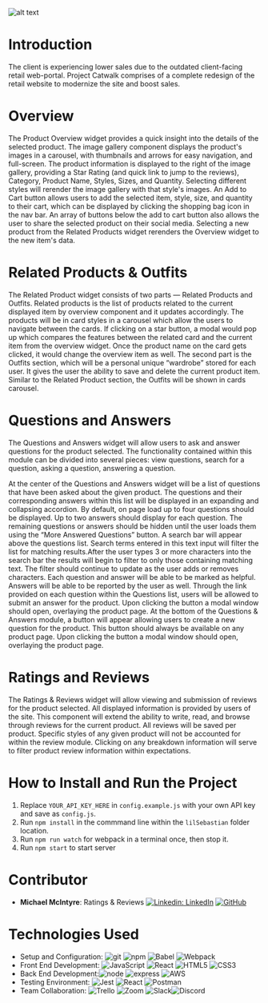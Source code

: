 

![alt text](ReadMe.gif)

# Introduction

The client is experiencing lower sales due to the outdated client-facing retail web-portal. Project Catwalk comprises of a complete redesign of the retail website to modernize the site and boost sales. 

# Overview

The Product Overview widget provides a quick insight into the details of the selected product. The image gallery component displays the product's images in a carousel, with thumbnails and arrows for easy navigation, and full-screen. The product information is displayed to the right of the image gallery, providing a Star Rating (and quick link to jump to the reviews), Category, Product Name, Styles, Sizes, and Quantity. Selecting different styles will rerender the image gallery with that style's images. An Add to Cart button allows users to add the selected item, style, size, and quantity to their cart, which can be displayed by clicking the shopping bag icon in the nav bar. An array of buttons below the add to cart button also allows the user to share the selected product on their social media. Selecting a new product from the Related Products widget rerenders the Overview widget to the new item's data.

# Related Products & Outfits

The Related Product widget consists of two parts — Related Products and Outfits. Related products is the list of products related to the current displayed item by overview component and it updates accordingly. The products will be in card styles in a carousel which allow the users to navigate between the cards. If clicking on a star button, a modal would pop up which compares the features between the related card and the current item from the overview widget. Once the product name on the card gets clicked, it would change the overview item as well. The second part is the Outfits section, which will be a personal unique “wardrobe” stored for each user. It gives the user the ability to save and delete the current product item. Similar to the Related Product section, the Outfits will be shown in cards carousel.

# Questions and Answers

The Questions and Answers widget will allow users to ask and answer questions for the product selected. The functionality contained within this module can be divided into several pieces: view questions, search for a question, asking a question, answering a question.

At the center of the Questions and Answers widget will be a list of questions that have been asked about the given product. The questions and their corresponding answers within this list will be displayed in an expanding and collapsing accordion. By default, on page load up to four questions should be displayed. Up to two answers should display for each question. The remaining questions or answers should be hidden until the user loads them using the “More Answered Questions” button. A search bar will appear above the questions list. Search terms entered in this text input will filter the list for matching results.After the user types 3 or more characters into the search bar the results will begin to filter to only those containing matching text. The filter should continue to update as the user adds or removes characters. Each question and answer will be able to be marked as helpful. Answers will be able to be reported by the user as well. Through the link provided on each question within the Questions list, users will be allowed to submit an answer for the product. Upon clicking the button a modal window should open, overlaying the product page. At the bottom of the Questions & Answers module, a button will appear allowing users to create a new question for the product. This button should always be available on any product page. Upon clicking the button a modal window should open, overlaying the product page.

# Ratings and Reviews

The Ratings & Reviews widget will allow viewing and submission of reviews for the product selected. All displayed information is provided by users of the site. This component will extend the ability to write, read, and browse through reviews for the current product. All reviews will be saved per product. Specific styles of any given product will not be accounted for within the review module. Clicking on any breakdown information will serve to filter product review information within expectations.

# How to Install and Run the Project

1. Replace `YOUR_API_KEY_HERE` in `config.example.js` with your own API key and save as `config.js`.
2. Run `npm install` in the commmand line within the `lilSebastian` folder location.
3. Run `npm run watch` for webpack in a terminal once, then stop it.
4. Run `npm start` to start server

# Contributor

- **Michael McIntyre**: Ratings & Reviews [![Linkedin: LinkedIn](https://img.shields.io/badge/linkedin-%230077B5.svg?style=for-the-badge&logo=linkedin&logoColor=white&link=https://www.linkedin.com/in/caleb-kim0510/)](https://www.linkedin.com/in/m-s-mcintyre/) [![GitHub](https://img.shields.io/badge/github-%23121011.svg?style=for-the-badge&logo=github&logoColor=white&link=https://github.com/cariboukim)](https://github.com/MichaelSMcIntyre)

# Technologies Used

- Setup and Configuration: ![git](https://img.shields.io/badge/Git-F05032?style=for-the-badge&logo=git&logoColor=white)
  ![npm](https://img.shields.io/badge/npm-CB3837?style=for-the-badge&logo=npm&logoColor=white)
  ![Babel](https://img.shields.io/badge/Babel-F9DC3e?style=for-the-badge&logo=babel&logoColor=black)
  ![Webpack](https://img.shields.io/badge/webpack-%238DD6F9.svg?style=for-the-badge&logo=webpack&logoColor=black)
- Front End Development: ![JavaScript](https://img.shields.io/badge/javascript-%23323330.svg?style=for-the-badge&logo=javascript&logoColor=%23F7DF1E) ![React](https://img.shields.io/badge/react-%2320232a.svg?style=for-the-badge&logo=react&logoColor=%2361DAFB) ![HTML5](https://img.shields.io/badge/html5-%23E34F26.svg?style=for-the-badge&logo=html5&logoColor=white) ![CSS3](https://img.shields.io/badge/css3-%231572B6.svg?style=for-the-badge&logo=css3&logoColor=white)
- Back End Development:![node](https://img.shields.io/badge/Node.js-339933?style=for-the-badge&logo=nodedotjs&logoColor=white)
  ![express](https://img.shields.io/badge/Express.js-000000?style=for-the-badge&logo=express&logoColor=white)
  ![AWS](https://img.shields.io/badge/AWS-%23FF9900.svg?style=for-the-badge&logo=amazon-aws&logoColor=white)
- Testing Environment: ![Jest](https://img.shields.io/badge/-jest-%23C21325?style=for-the-badge&logo=jest&logoColor=white) ![React](https://img.shields.io/badge/react-%2320232a.svg?style=for-the-badge&logo=react&logoColor=%2361DAFB) ![Postman](https://img.shields.io/badge/Postman-FF6C37?style=for-the-badge&logo=postman&logoColor=white)
- Team Collaboration: ![Trello](https://img.shields.io/badge/Trello-%23026AA7.svg?style=for-the-badge&logo=Trello&logoColor=white)
  ![Zoom](https://img.shields.io/badge/Zoom-2D8CFF?style=for-the-badge&logo=zoom&logoColor=white)
  ![Slack](https://img.shields.io/badge/Slack-4A154B?style=for-the-badge&logo=slack&logoColor=white)![Discord](https://img.shields.io/badge/%3CServer%3E-%237289DA.svg?style=for-the-badge&logo=discord&logoColor=white)
